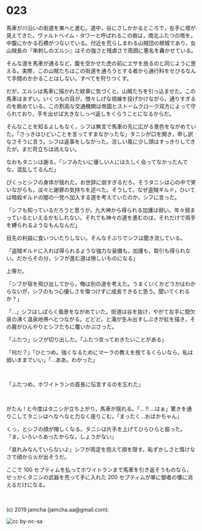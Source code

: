 

# 023

馬車が川沿いの街道を東へと進む。道中，谷にさしかかるところで，左手に塔が見えてきた。ヴァルトヘイム・タワーと呼ばれるこの砦は，南北ふたつの塔を，中腹にかかる石橋がつないでいる。付近を荒らしまわる山賊団の根城であり，女山賊長の『串刺しのエルシ』はその強さと残虐さで周囲に悪名を轟かせている。

そんな道を馬車が通るなど，腹を空かせた虎の前にエサを放るのと同じように思える。実際，この山賊たちはこの街道を通ろうとする者から通行料をせびるなんて手間のかかることはしない。すべてを狩りつくす。

だが，エルシは馬車に描かれた紋章に気づくと，山賊たちを引っ込ませた。この馬車はまずい。いくつもの目が，憎々しげな視線を投げかけながら，通りすぎるのを眺めている。この割高な交通機関は帝国とストームクローク双方によって守られており，手を出せば大きなしっぺ返しをくらうことになるからだ。

そんなことを知るよしもなく，シフは無言で馬車の先に広がる景色をながめていた。「さっきはひどいことを言ってすまなかったな」タニシが口を開き，申し訳なさそうに言う。シフは返事をしなかった。涼しい風に少し頭はすっきりしてきたが，まだ苛立ちは消えない。

なおもタニシは謝る。「シフみたいに優しい人には久しく会ってなかったんでな。混乱してるんだ」

ぴくっとシフの身体が揺れた。お世辞に弱すぎるだろ。そうタニシは心の中で笑いながらも，淡々と謝罪の気持ちを述べた。そうして，なぜ盗賊ギルド，ひいては暗殺ギルドの闇の一党へ加入する道を考えていたのか，シフに言った。

「シフも知っているだろうと思うが，九大神から得られる加護は弱い。年々弱まっているといえるかもしれない。それでも神々の道を進むのは，それだけで両手を縛られるようなもんなんだ」

目先の利益に食いついたりしない。そんなそぶりでシフは聞き流している。

「盗賊ギルドに入れば得られるような強力な装備も，加護も，取引も得られない。だからその分，シフが進む道は険しいものになる」

上等だ。

「シフが宿を飛び出してから，俺は別の道を考えた。うまくいくかどうかはわからないが，シフのもつ心優しさを傷つけずに成長できると思う。聞いてくれるか？」

「…」シフはしばらく風景をながめていた。街道は谷を抜け，やがて左手に間欠泉の沸く温泉地帯へとつながる。どどど，と滝が生み出すしぶきが虹を描き，その霧がひんやりとシフたちに覆いかぶさった。

「ふたつ」シフが切り出した。「ふたつ言っておきたいことがある」

「何だ？」「ひとつめ。強くなるためにマーラの教えを捨てるくらいなら，私は弱いままでいい」「…ああ。わかった」

<br>

「ふたつめ。ホワイトランの首長に伝言するのを忘れた」

<br>

がたん ! と今度はタニシが立ち上がり，馬車が揺れる。「… !! …はぁ」驚きを通りこしてタニシはへなへなと力なく座りこむ。「まったく…おばかちゃん」

くっ，とシフの顔が険しくなる。タニシは片手を上げてひらひらと振った。「ま，いろいろあったからな。しょうがない」

「哀れみなんていらないよ」シフが両足を抱えて顔を隠す。恥ずかしさと情けなさで顔から火が出そうだ。

ここで 100 セプティムを払ってホワイトランまで馬車を引き返そうものなら，せっかくタニシの武器を売って手に入れた 200 セプティムが単に御者の懐に消えるだけになる。

<br>
<br>
(c) 2019 jamcha (jamcha.aa@gmail.com).

![cc by-nc-sa](https://i.creativecommons.org/l/by-nc-sa/4.0/88x31.png)

